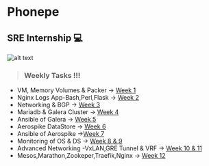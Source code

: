 # Phonepe
## SRE Internship 💻

![alt text](https://encrypted-tbn0.gstatic.com/images?q=tbn:ANd9GcSjk5PrilIlMX6zYEKOutlGIZNFi0rVf0rN-B6UIPjJUxSFWhyCOOoJ3xhqR_Jx-Iazmg&usqp=CAU)

>### Weekly Tasks !!!


* VM, Memory Volumes & Packer -> [Week 1](https://github.com/risheethsuryachippada/Phonepe-SRE_Internship/tree/master/W01)
* Nginx Logs App-Bash,Perl,Flask -> [Week 2](https://github.com/risheethsuryachippada/Phonepe-SRE_Internship/tree/master/W02)
* Networking & BGP -> [Week 3](https://github.com/risheethsuryachippada/Phonepe-SRE_Internship/tree/master/W03)
* Mariadb & Galera Cluster -> [Week 4](https://github.com/risheethsuryachippada/Phonepe-SRE_Internship/tree/master/W04)
* Ansible of Galera -> [Week 5](https://github.com/risheethsuryachippada/Phonepe-SRE_Internship/tree/master/W05)
* Aerospike DataStore -> [Week 6](https://github.com/risheethsuryachippada/Phonepe-SRE_Internship/tree/master/W06)
* Ansible of Aerospike ->[Week 7](https://github.com/risheethsuryachippada/Phonepe-SRE_Internship/tree/master/W07)
* Monitoring of OS & DS -> [Week 8 & 9](https://github.com/risheethsuryachippada/Phonepe-SRE_Internship/tree/master/W08-09)
* Advanced Networking -VxLAN,GRE Tunnel & VRF -> [Week 10 & 11](https://github.com/risheethsuryachippada/Phonepe-SRE_Internship/tree/master/W10-11)
* Mesos,Marathon,Zookeper,Traefik,Nginx -> [Week 12](https://github.com/risheethsuryachippada/Phonepe-SRE_Internship/tree/master/W12)
